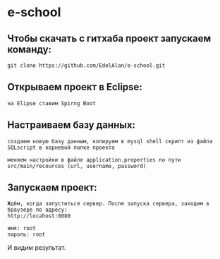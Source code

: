 # e-school

## Чтобы скачать с гитхаба проект запускаем команду:
  ```
  git clone https://github.com/EdelAlan/e-school.git
  ```
## Открываем проект в Eclipse:
  ```
  на Elipse ставим Spirng Boot
  ```
## Настраиваем базу данных:
  ```
  создаем новую базу данным, копируем в mysql shell скрипт из файла SQLscript в корневой папке проекта 
  ```
  ```
  меняем настройки в файлe application.properties по пути src/main/recources (url, username, password)
  ```
## Запускаем проект:
  ```
  Ждём, когда запуститься сервер. После запуска сервера, заходим в браузере по адресу:
  http://locahost:8080
  ```
  ```
  имя: root
  пароль: root
  ```
И видим результат.

